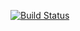[![Build Status](https://app.travis-ci.com/siweh/missy-tee-app-with-alpineJS.svg?branch=master)](https://app.travis-ci.com/siweh/missy-tee-app-with-alpineJS)